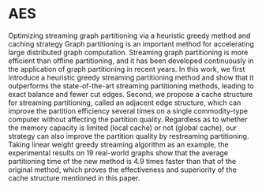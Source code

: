 # AES
Optimizing streaming graph partitioning via a heuristic greedy method and caching strategy
Graph partitioning is an important method for accelerating large distributed graph computation. Streaming graph partitioning is more efficient than offline partitioning, and it has been developed continuously in the application of graph partitioning in recent years. In this work, we first introduce a heuristic greedy streaming partitioning method and show that it outperforms the state-of-the-art streaming partitioning methods, leading to exact balance and fewer cut edges. Second, we propose a cache structure for streaming partitioning, called an adjacent edge structure, which can improve the partition efficiency several times on a single commodity-type computer without affecting the partition quality. Regardless as to whether the memory capacity is limited (local cache) or not (global cache), our strategy can also improve the partition quality by restreaming partitioning. Taking linear weight greedy streaming algorithm as an example, the experimental results on 19 real-world graphs show that the average partitioning time of the new method is 4.9 times faster than that of the original method, which proves the effectiveness and superiority of the cache structure mentioned in this paper.

